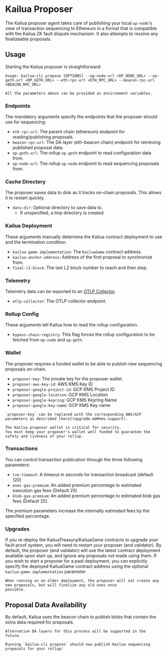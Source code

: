 # Kailua Proposer

The Kailua proposer agent takes care of publishing your local `op-node`'s view of transaction sequencing to Ethereum in
a format that is compatible with the Kailua ZK fault dispute mechanism.
It also attempts to resolve any finalizeable proposals.

## Usage

Starting the Kailua proposer is straightforward:
```shell
Usage: kailua-cli propose [OPTIONS] --op-node-url <OP_NODE_URL> --op-geth-url <OP_GETH_URL> --eth-rpc-url <ETH_RPC_URL> --beacon-rpc-url <BEACON_RPC_URL>
```

```admonish tip
All the parameters above can be provided as environment variables.
```

### Endpoints
The mandatory arguments specify the endpoints that the proposer should use for sequencing:
* `eth-rpc-url`: The parent chain (ethereum) endpoint for reading/publishing proposals.
* `beacon-rpc-url`: The DA layer (eth-beacon chain) endpoint for retrieving published proposal data.
* `op-geth-url`: The rollup `op-geth` endpoint to read configuration data from.
* `op-node-url`: The rollup `op-node` endpoint to read sequencing proposals from.

### Cache Directory
The proposer saves data to disk as it tracks on-chain proposals.
This allows it to restart quickly.
* `data-dir`: Optional directory to save data to.
  * If unspecified, a tmp directory is created.

### Kailua Deployment
These arguments manually determine the Kailua contract deployment to use and the termination condition.
* `kailua-game-implementation`: The `KailuaGame` contract address.
* `kailua-anchor-address`: Address of the first proposal to synchronize from.
* `final-l2-block`: The last L2 block number to reach and then stop.

### Telemetry
Telemetry data can be exported to an [OTLP Collector](https://opentelemetry.io/docs/collector/).
* `otlp-collector`: The OTLP collector endpoint.

### Rollup Config
These arguments tell Kailua how to read the rollup configuration.
* `bypass-chain-registry`: This flag forces the rollup configuration to be fetched from `op-node` and `op-geth`.

### Wallet
The proposer requires a funded wallet to be able to publish new sequencing proposals on-chain.
* `proposer-key`: The private key for the proposer wallet.
* `proposer-aws-key-id`: AWS KMS Key ID
* `proposer-google-project-id`: GCP KMS Project ID
* `proposer-google-location`: GCP KMS Location
* `proposer-google-keyring`: GCP KMS Keyring Name
* `proposer-google-key-name`: GCP KMS Key name

```admonish tip
`proposer-key` can be replaced with the corresponding AWS/GCP parameters as described [here](upgrade.md#kms-support).
```

```admonish danger
The Kailua proposer wallet is critical for security.
You must keep your proposer's wallet well funded to guarantee the safety and liveness of your rollup.
```

### Transactions
You can control transaction publication through the three following parameters:
* `txn-timeout`: A timeout in seconds for transaction broadcast (default 120)
* `exec-gas-premium`: An added premium percentage to estimated execution gas fees (Default 25)
* `blob-gas-premium`: An added premium percentage to estimated blob gas fees (Default 25).

The premium parameters increase the internally estimated fees by the specified percentage.

### Upgrades
If you re-deploy the KailuaTreasury/KailuaGame contracts to upgrade your fault proof system, you will need to restart
your proposer (and validator).
By default, the proposer (and validator) will use the latest contract deployment available upon start up, and ignore any
proposals not made using them.
If you wish to start a proposer for a past deployment, you can explicitly specify the deployed KailuaGame contract
address using the optional `kailua-game-implementation` parameter.
```admonish note
When running on an older deployment, the proposer will not create any new proposals, but will finalize any old ones once
possible.
```

## Proposal Data Availability

By default, Kailua uses the beacon chain to publish blobs that contain the extra data required for proposals.

```admonish info
Alternative DA layers for this process will be supported in the future.
```

```admonish success
Running `kailua-cli propose` should now publish Kailua sequencing proposals for your rollup!
```
